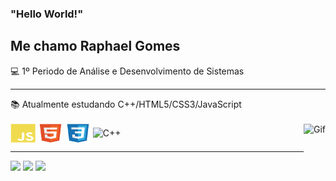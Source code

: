 ### "Hello World!" 
## Me chamo Raphael Gomes
💻 1º Periodo de Análise e Desenvolvimento de Sistemas
<hr>
📚 Atualmente estudando C++/HTML5/CSS3/JavaScript
<br>
<div style="display: inline_block"><br>
  <img align="center" alt="Js" height="30" width="40" src="https://raw.githubusercontent.com/devicons/devicon/master/icons/javascript/javascript-plain.svg">
  <img align="center" alt="HTML" height="30" width="40" src="https://raw.githubusercontent.com/devicons/devicon/master/icons/html5/html5-original.svg">
  <img align="center" alt="CSS" height="30" width="40" src="https://raw.githubusercontent.com/devicons/devicon/master/icons/css3/css3-original.svg">
  <img align="center" alt="C++" height="30" width="" src="https://cdn-icons-png.flaticon.com/512/6132/6132222.png">
  <img align="right" alt="Gif" height="150" width="" src="https://i.picasion.com/pic92/e4fd1213ff9b69bfed0db76acfb1a1bf.gif">
  
</div>
<hr>
<div> 
  <a href="https://www.instagram.com/rapha.gms/" target="_blank"><img src="https://img.shields.io/badge/-Instagram-%23E4405F?style=for-the-badge&logo=instagram&logoColor=white" target="_blank"></a>
  <a href="mailto:raphaelpgms@gmail.com"><img src="https://img.shields.io/badge/-Gmail-%23333?style=for-the-badge&logo=gmail&logoColor=white" target="_blank"></a>
  <a href="https://www.linkedin.com/in/raphael-gomes-716688106/" target="_blank"><img src="https://img.shields.io/badge/-LinkedIn-%230077B5?style=for-the-badge&logo=linkedin&logoColor=white" target="_blank"></a> 
</div>

